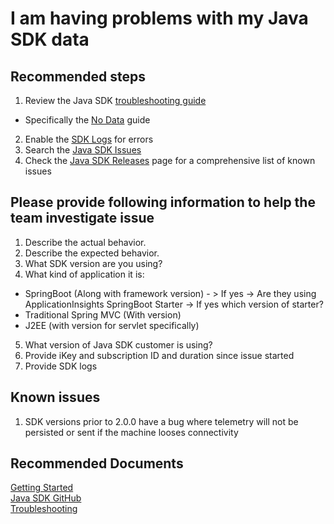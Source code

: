 <properties 
    pageTitle="I am having problems with my Java SDK data"
    description="General troubleshooting guide for Java SDK."
    infoBubbleText="Some suggestions have been found to help solve your Java SDK issue quicker."
    service="microsoft.insights"
    resource="components"
    authors="debugthings"
    articleId="insights_javasdk"
    diagnosticScenario="ApplicationInsightsJavaSDK"
    displayOrder="6"
    selfHelpType="generic"
    cloudEnvironments="public"
    productPesIds="15693" 
    supportTopicIds="32402632"
 />
# I am having problems with my Java SDK data

## **Recommended steps**
1. Review the Java SDK [troubleshooting guide](https://docs.microsoft.com/azure/application-insights/app-insights-java-troubleshoot)
  * Specifically the [No Data](https://docs.microsoft.com/azure/application-insights/app-insights-java-troubleshoot#no-data) guide
2. Enable the [SDK Logs](https://docs.microsoft.com/azure/application-insights/app-insights-java-troubleshoot#debug-data-from-the-sdk) for errors
3. Search the [Java SDK Issues](https://github.com/Microsoft/ApplicationInsights-Java/issues)
4. Check the [Java SDK Releases](https://github.com/Microsoft/ApplicationInsights-Java/releases) page for a comprehensive list of known issues


## **Please provide following information to help the team investigate issue**
1.	Describe the actual behavior.
2.	Describe the expected behavior.
3.	What SDK version are you using? 
4.	What kind of application it is: 
  *	SpringBoot (Along with framework version) - > If yes -> Are they using ApplicationInsights SpringBoot Starter -> If yes which version of starter?
  *	Traditional Spring MVC (With version)
  *	J2EE (with version for servlet specifically)
5.	What version of Java SDK customer is using?
6.	Provide iKey and subscription ID and duration since issue started
7.	Provide SDK logs

## **Known issues**
1.	SDK versions prior to 2.0.0 have a bug where telemetry will not be persisted or sent if the machine looses connectivity

## **Recommended Documents**
[Getting Started](https://docs.microsoft.com/azure/application-insights/app-insights-java-quick-start?toc=/azure/azure-monitor/toc.json)<br/>
[Java SDK GitHub](https://github.com/Microsoft/ApplicationInsights-Java)<br/>
[Troubleshooting](https://docs.microsoft.com/azure/application-insights/app-insights-java-troubleshoot?toc=/azure/azure-monitor/toc.json)<br/>

